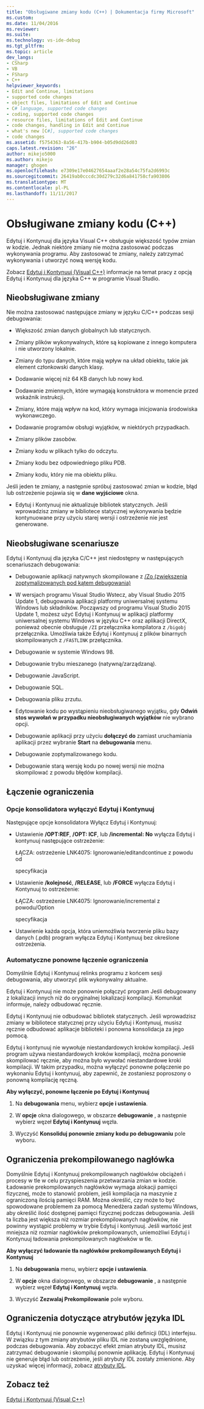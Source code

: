 ```yaml
---
title: "Obsługiwane zmiany kodu (C++) | Dokumentacja firmy Microsoft"
ms.custom: 
ms.date: 11/04/2016
ms.reviewer: 
ms.suite: 
ms.technology: vs-ide-debug
ms.tgt_pltfrm: 
ms.topic: article
dev_langs:
- CSharp
- VB
- FSharp
- C++
helpviewer_keywords:
- Edit and Continue, limitations
- supported code changes
- object files, limitations of Edit and Continue
- C# language, supported code changes
- coding, supported code changes
- resource files, limitations of Edit and Continue
- code changes, handling in Edit and Continue
- what's new [C#], supported code changes
- code changes
ms.assetid: f5754363-8a56-417b-b904-b05d9dd26d03
caps.latest.revision: "26"
author: mikejo5000
ms.author: mikejo
manager: ghogen
ms.openlocfilehash: e7309e17e04627654aaaf2e28a54c75fa2d6993c
ms.sourcegitcommit: 26419ab0cccdc30d279c32d6a841758cfa903806
ms.translationtype: MT
ms.contentlocale: pl-PL
ms.lasthandoff: 11/11/2017
---
```

# <a name="supported-code-changes-c"></a>Obsługiwane zmiany kodu (C++)
Edytuj i Kontynuuj dla języka Visual C++ obsługuje większość typów zmian w kodzie. Jednak niektóre zmiany nie można zastosować podczas wykonywania programu. Aby zastosować te zmiany, należy zatrzymać wykonywania i utworzyć nową wersję kodu.  
  
 Zobacz [Edytuj i Kontynuuj (Visual C++)](../debugger/edit-and-continue-visual-cpp.md) informacje na temat pracy z opcją Edytuj i Kontynuuj dla języka C++ w programie Visual Studio.  
  
##  <a name="BKMK_Unsupported_changes"></a>Nieobsługiwane zmiany  
 Nie można zastosować następujące zmiany w języku C/C++ podczas sesji debugowania:  
  
-   Większość zmian danych globalnych lub statycznych.  
  
-   Zmiany plików wykonywalnych, które są kopiowane z innego komputera i nie utworzony lokalnie.  
  
-   Zmiany do typu danych, które mają wpływ na układ obiektu, takie jak element członkowski danych klasy.  
  
-   Dodawanie więcej niż 64 KB danych lub nowy kod.  
  
-   Dodawanie zmiennych, które wymagają konstruktora w momencie przed wskaźnik instrukcji.  
  
-   Zmiany, które mają wpływ na kod, który wymaga inicjowania środowiska wykonawczego.  
  
-   Dodawanie programów obsługi wyjątków, w niektórych przypadkach.  
  
-   Zmiany plików zasobów.  
  
-   Zmiany kodu w plikach tylko do odczytu.  
  
-   Zmiany kodu bez odpowiedniego pliku PDB.  
  
-   Zmiany kodu, który nie ma obiektu pliku.  
  
 Jeśli jeden te zmiany, a następnie spróbuj zastosować zmian w kodzie, błąd lub ostrzeżenie pojawia się w **dane wyjściowe** okna.  
  
-   Edytuj i Kontynuuj nie aktualizuje bibliotek statycznych. Jeśli wprowadzisz zmiany w bibliotece statycznej wykonywania będzie kontynuowane przy użyciu starej wersji i ostrzeżenie nie jest generowane.  
  
##  <a name="BKMK_Unsupported_scenarios"></a>Nieobsługiwane scenariusze  
 Edytuj i Kontynuuj dla języka C/C++ jest niedostępny w następujących scenariuszach debugowania:  
  
-   Debugowanie aplikacji natywnych skompilowane z [/Zo (zwiększenia zoptymalizowanych pod kątem debugowania)](/cpp/build/reference/zo-enhance-optimized-debugging)  
  
-   W wersjach programu Visual Studio Wstecz, aby Visual Studio 2015 Update 1, debugowania aplikacji platformy uniwersalnej systemu Windows lub składników. Począwszy od programu Visual Studio 2015 Update 1, możesz użyć Edytuj i Kontynuuj w aplikacji platformy uniwersalnej systemu Windows w języku C++ oraz aplikacji DirectX, ponieważ obecnie obsługuje `/ZI` przełącznika kompilatora z `/bigobj` przełącznika. Umożliwia także Edytuj i Kontynuuj z plików binarnych skompilowanych z `/FASTLINK` przełącznika.  
  
-   Debugowanie w systemie Windows 98.  
  
-   Debugowanie trybu mieszanego (natywną/zarządzaną).  
  
-   Debugowanie JavaScript.  
  
-   Debugowanie SQL.  
  
-   Debugowania pliku zrzutu.  
  
-   Edytowanie kodu po wystąpieniu nieobsługiwanego wyjątku, gdy **Odwiń stos wywołań w przypadku nieobsługiwanych wyjątków** nie wybrano opcji.  
  
-   Debugowanie aplikacji przy użyciu **dołączyć do** zamiast uruchamiania aplikacji przez wybranie **Start** na **debugowania** menu.  
  
-   Debugowanie zoptymalizowanego kodu.  
  
-   Debugowanie starą wersję kodu po nowej wersji nie można skompilować z powodu błędów kompilacji.  
  
##  <a name="BKMK_Linking_limitations"></a>Łączenie ograniczenia  
  
###  <a name="BKMK_Linker_options_that_disable_Edit_and_Continue"></a>Opcje konsolidatora wyłączyć Edytuj i Kontynuuj  
 Następujące opcje konsolidatora Wyłącz Edytuj i Kontynuuj:  
  
-   Ustawienie **/OPT:REF**, **/OPT: ICF**, lub **/incremental: No** wyłącza Edytuj i kontynuuj następujące ostrzeżenie:  
  
     ŁĄCZA: ostrzeżenie LNK4075: Ignorowanie/editandcontinue z powodu od  
  
     specyfikacja  
  
-   Ustawienie **/kolejność**, **/RELEASE**, lub **/FORCE** wyłącza Edytuj i Kontynuuj to ostrzeżenie:  
  
     ŁĄCZA: ostrzeżenie LNK4075: Ignorowanie/incremental z powodu/Option  
  
     specyfikacja  
  
-   Ustawienie każda opcja, która uniemożliwia tworzenie pliku bazy danych (.pdb) program wyłącza Edytuj i Kontynuuj bez określone ostrzeżenia.  
  
###  <a name="BKMK_Auto_relinking_limitations"></a>Automatyczne ponowne łączenie ograniczenia  
 Domyślnie Edytuj i Kontynuuj relinks programu z końcem sesji debugowania, aby utworzyć plik wykonywalny aktualne.  
  
 Edytuj i Kontynuuj nie może ponownie połączyć program Jeśli debugowany z lokalizacji innych niż do oryginalnej lokalizacji kompilacji. Komunikat informuje, należy odbudować ręcznie.  
  
 Edytuj i Kontynuuj nie odbudować bibliotek statycznych. Jeśli wprowadzisz zmiany w bibliotece statycznej przy użyciu Edytuj i Kontynuuj, musisz ręcznie odbudować aplikacje biblioteki i ponowna konsolidacja za jego pomocą.  
  
 Edytuj i kontynuuj nie wywołuje niestandardowych kroków kompilacji. Jeśli program używa niestandardowych kroków kompilacji, można ponownie skompilować ręcznie, aby można było wywołać niestandardowe kroki kompilacji. W takim przypadku, można wyłączyć ponowne połączenie po wykonaniu Edytuj i kontynuuj, aby zapewnić, że zostaniesz poproszony o ponowną kompilację ręczną.  
  
 **Aby wyłączyć, ponowne łączenie po Edytuj i Kontynuuj**  
  
1.  Na **debugowania** menu, wybierz **opcje i ustawienia**.  
  
2.  W **opcje** okna dialogowego, w obszarze **debugowanie** , a następnie wybierz węzeł **Edytuj i Kontynuuj** węzła.  
  
3.  Wyczyść **Konsoliduj ponownie zmiany kodu po debugowaniu** pole wyboru.  
  
##  <a name="BKMK_Precompiled_Header_Limitations"></a>Ograniczenia prekompilowanego nagłówka  
 Domyślnie Edytuj i Kontynuuj prekompilowanych nagłówków obciążeń i procesy w tle w celu przyspieszenia przetwarzania zmian w kodzie. Ładowanie prekompilowanych nagłówków wymaga alokacji pamięci fizycznej, może to stanowić problem, jeśli kompilacja na maszynie z ograniczoną ilością pamięci RAM. Można określić, czy może to być spowodowane problemem za pomocą Menedżera zadań systemu Windows, aby określić ilość dostępnej pamięci fizycznej podczas debugowania. Jeśli ta liczba jest większa niż rozmiar prekompilowanych nagłówków, nie powinny wystąpić problemy w trybie Edytuj i kontynuuj. Jeśli wartość jest mniejsza niż rozmiar nagłówków prekompilowanych, uniemożliwi Edytuj i Kontynuuj ładowania prekompilowanych nagłówków w tle.  
  
 **Aby wyłączyć ładowanie tła nagłówków prekompilowanych Edytuj i Kontynuuj**  
  
1.  Na **debugowania** menu, wybierz **opcje i ustawienia**.  
  
2.  W **opcje** okna dialogowego, w obszarze **debugowanie** , a następnie wybierz węzeł **Edytuj i Kontynuuj** węzła.  
  
3.  Wyczyść **Zezwalaj Prekompilowanie** pole wyboru.  
  
##  <a name="BKMK_IDL_Attribute_Limitations"></a>Ograniczenia dotyczące atrybutów języka IDL  
 Edytuj i Kontynuuj nie ponownie wygenerować pliki definicji (IDL) interfejsu. W związku z tym zmiany atrybutów pliku IDL nie zostaną uwzględnione, podczas debugowania. Aby zobaczyć efekt zmian atrybuty IDL, musisz zatrzymać debugowanie i skompiluj ponownie aplikację. Edytuj i Kontynuuj nie generuje błąd lub ostrzeżenie, jeśli atrybuty IDL zostały zmienione. Aby uzyskać więcej informacji, zobacz [atrybuty IDL](/cpp/windows/idl-attributes).  
  
## <a name="see-also"></a>Zobacz też  
 [Edytuj i Kontynuuj (Visual C++)](../debugger/edit-and-continue-visual-cpp.md)